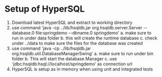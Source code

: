 # Setup of HyperSQL

1. Download latest HyperSQL and extract to working directory
2. use command 'java -cp ../lib/hsqldb.jar org.hsqldb.server.Server --database.0 file:springdemo --dbname.0 springdemo'
    a. make sure to run in under data folder
    b. this will create the runtime database
    c. check under ../data to make sure the files for the database was created
3. use command 'java -cp ../lib/hsqldb.jar org.hsqldb.util.DatabaseManagerSwing'
    a. make sure to run under bin folder
    b. This will start the database Manager
    c. use 'jdbc:hsqldb:hsql://localhost/springdemo' as connection url
4. HyperSQL is setup as in memory when using unit and integrated tests